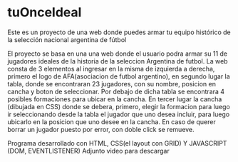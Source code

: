 # tuOnceIdeal
Este es un proyecto de una web donde puedes armar tu equipo histórico de la selección nacional argentina de fútbol

El proyecto se basa en una una web donde el usuario podra armar su 11 de jugadores ideales de la historia de la seleccion Argentina de futbol. La web consta de 3 elementos al ingresar en la misma
de izquierda a derecha, primero el logo de AFA(asociacion de futbol argentino), en segundo lugar la tabla, donde se encontraran 23 jugadores, con su nombre, posicion en cancha
y boton de seleccionar. Por debajo de dicha tabla se encontrara 4 posibles formaciones para ubicar en la cancha. En tercer lugar la cancha (dibujada en CSS) donde se debera, primero, elegir la formacion
para luego ir seleccionando desde la tabla el jugador que uno desea incluir, para luego ubicarlo en la posicion que uno desee en la cancha. En caso de querer borrar un jugador puesto por error, con doble click se remueve.

 Programa desarrollado con HTML, CSS(el layout con GRID) Y JAVASCRIPT (DOM, EVENTLISTENER)
 Adjunto video para descargar
